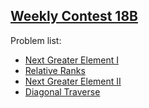 <h2><a href="https://leetcode.com/contest/leetcode-weekly-contest-18b/">Weekly Contest 18B</a></h2>
<p>
Problem list:
<ul>
<li><a href="./next_greater_element_i.md">Next Greater Element I</a></li>
<li><a href="./relative_ranks.md">Relative Ranks</a></li>
<li><a href="./next_greater_element_ii.md">Next Greater Element II</a></li>
<li><a href="./diagonal_traverse.md">Diagonal Traverse</a></li>
</ul>
</p>